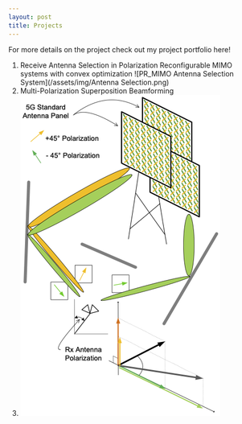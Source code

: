 ```yaml
---
layout: post
title: Projects
---
```

For more details on the project check out my project portfolio here! 

1. Receive Antenna Selection in Polarization Reconfigurable MIMO systems with convex optimization
   ![PR_MIMO Antenna Selection System](/assets/img/Antenna Selection.png)
2. Multi-Polarization Superposition Beamforming
3. ![MPS System Model](/assets/img/MPS_sysModel.png)
